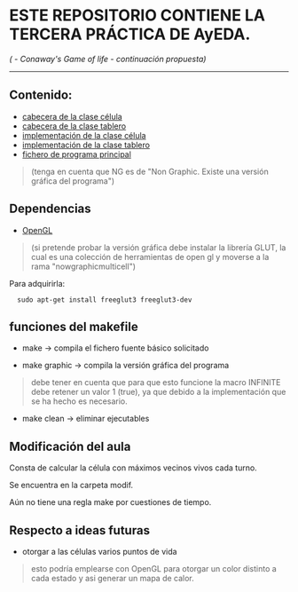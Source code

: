 # ESTE REPOSITORIO CONTIENE LA TERCERA PRÁCTICA DE AyEDA.
*( - Conaway's Game of life - continuación propuesta)*
***

## Contenido:

- [cabecera de la clase célula](./include/cell_t.hpp)
- [cabecera de la clase tablero](./include/board_t.hpp)
- [implementación de la clase célula](./src/cell_t.cpp)
- [implementación de la clase tablero](./src/board_t.cpp)
- [fichero de programa principal](./src/game_of_life_NG.cpp)
 > (tenga en cuenta que NG es de "Non Graphic. Existe una versión gráfica del programa")


## Dependencias

- [OpenGL](https://www.opengl.org/)
> (si pretende probar la versión gráfica debe instalar la librería GLUT, la cual es una colección de herramientas de open gl y moverse a la rama "nowgraphicmulticell")

Para adquirirla:
  ```
    sudo apt-get install freeglut3 freeglut3-dev
  ```

## funciones del makefile 

- make  -> compila el fichero fuente básico solicitado

- make graphic  -> compila la versión gráfica del programa
> debe tener en cuenta que para que esto funcione la macro
> INFINITE debe retener un valor 1 (true), ya que debido 
> a la implementación que se ha hecho es necesario.

- make clean -> eliminar ejecutables

## Modificación del aula
 Consta de calcular la célula con máximos vecinos vivos cada turno.

 Se encuentra en la carpeta modif.

 Aún no tiene una regla make por cuestiones de tiempo.

## Respecto a ideas futuras
 - otorgar a las células varios puntos de vida
  > esto podría emplearse con OpenGL para otorgar un color 
  > distinto a cada estado y asi generar un mapa de calor.
